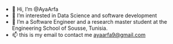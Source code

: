 - 👋 Hi, I’m @AyaArfa
- 👀 I’m interested in Data Science and software development 
- 🌱 I’m a Software Engineer and a research master student at the Engineering School of Sousse, Tunisia. 
- 📫 this is my email to contact me ayaarfa9@gmail.com

<!---
EyaArfa/EyaArfa is a ✨ special ✨ repository because its `README.md` (this file) appears on your GitHub profile.
You can click the Preview link to take a look at your changes.
--->
